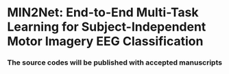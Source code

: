 # MIN2Net: End-to-End Multi-Task Learning for Subject-Independent Motor Imagery EEG Classification

### The source codes will be published with accepted manuscripts
